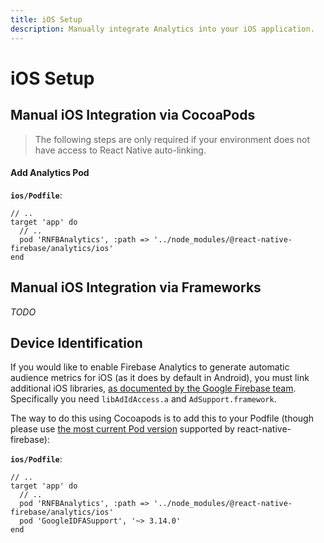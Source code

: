 ```yaml
---
title: iOS Setup
description: Manually integrate Analytics into your iOS application. 
---
```


# iOS Setup

## Manual iOS Integration via CocoaPods

> The following steps are only required if your environment does not have access to React Native
auto-linking.

#### Add Analytics Pod

**`ios/Podfile`**:
```ruby{4}
// ..
target 'app' do
  // ..
  pod 'RNFBAnalytics', :path => '../node_modules/@react-native-firebase/analytics/ios'
end
```

## Manual iOS Integration via Frameworks

*TODO*

## Device Identification

If you would like to enable Firebase Analytics to generate automatic audience metrics for iOS (as it does by default in Android), you must link additional iOS libraries, [as documented by the Google Firebase team](https://support.google.com/firebase/answer/6318039). Specifically you need `libAdIdAccess.a` and `AdSupport.framework`.

The way to do this using Cocoapods is to add this to your Podfile (though please use [the most current Pod version](https://cocoapods.org/pods/GoogleIDFASupport) supported by react-native-firebase):

**`ios/Podfile`**:
```ruby{5}
// ..
target 'app' do
  // ..
  pod 'RNFBAnalytics', :path => '../node_modules/@react-native-firebase/analytics/ios'
  pod 'GoogleIDFASupport', '~> 3.14.0'
end
```
